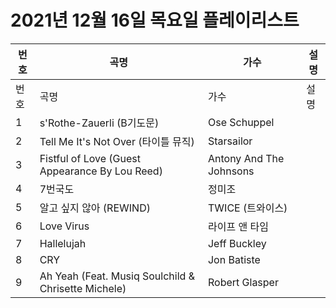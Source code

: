 # 2021년 12월 16일 목요일 플레이리스트

| 번호 | 곡명 | 가수 | 설명 |
|------|------|------|------|
| 번호 | 곡명 | 가수 | 설명 |
| 1 | s'Rothe-Zauerli (B기도문) | Ose Schuppel |  |
| 2 | Tell Me It's Not Over (타이틀 뮤직) | Starsailor |  |
| 3 | Fistful of Love (Guest Appearance By Lou Reed) | Antony And The Johnsons |  |
| 4 | 7번국도 | 정미조 |  |
| 5 | 알고 싶지 않아 (REWIND) | TWICE (트와이스) |  |
| 6 | Love Virus | 라이프 앤 타임 |  |
| 7 | Hallelujah | Jeff Buckley |  |
| 8 | CRY | Jon Batiste |  |
| 9 | Ah Yeah (Feat. Musiq Soulchild & Chrisette Michele) | Robert Glasper |  |
